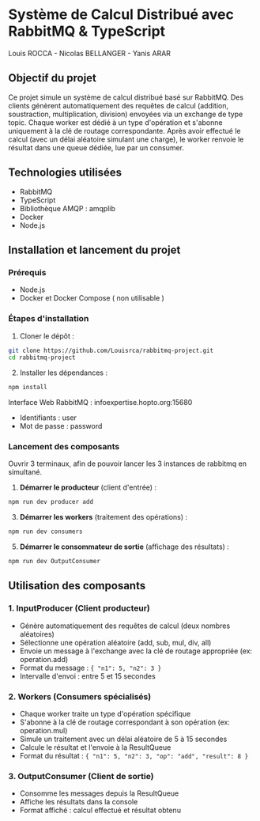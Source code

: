 # Système de Calcul Distribué avec RabbitMQ & TypeScript
Louis ROCCA - Nicolas BELLANGER - Yanis ARAR

## Objectif du projet

Ce projet simule un système de calcul distribué basé sur RabbitMQ. Des clients génèrent automatiquement des requêtes de calcul (addition, soustraction, multiplication, division) envoyées via un exchange de type topic. Chaque worker est dédié à un type d'opération et s'abonne uniquement à la clé de routage correspondante. Après avoir effectué le calcul (avec un délai aléatoire simulant une charge), le worker renvoie le résultat dans une queue dédiée, lue par un consumer.

## Technologies utilisées

- RabbitMQ
- TypeScript
- Bibliothèque AMQP : amqplib
- Docker
- Node.js

## Installation et lancement du projet

### Prérequis
- Node.js
- Docker et Docker Compose ( non utilisable )

### Étapes d'installation

1. Cloner le dépôt :
```bash
git clone https://github.com/Louisrca/rabbitmq-project.git
cd rabbitmq-project
```

2. Installer les dépendances :
```bash
npm install
```

Interface Web RabbitMQ : infoexpertise.hopto.org:15680  

- Identifiants : user
- Mot de passe : password

### Lancement des composants
Ouvrir 3 terminaux, afin de pouvoir lancer les 3 instances de rabbitmq en simultané.

1. **Démarrer le producteur** (client d'entrée) :
```bash
npm run dev producer add
```

3. **Démarrer les workers** (traitement des opérations) :
```bash
npm run dev consumers
```

5. **Démarrer le consommateur de sortie** (affichage des résultats) :
```bash
npm run dev OutputConsumer
```

## Utilisation des composants

### 1. InputProducer (Client producteur)
- Génère automatiquement des requêtes de calcul (deux nombres aléatoires)
- Sélectionne une opération aléatoire (add, sub, mul, div, all)
- Envoie un message à l'exchange avec la clé de routage appropriée (ex: operation.add)
- Format du message : `{ "n1": 5, "n2": 3 }`
- Intervalle d'envoi : entre 5 et 15 secondes

### 2. Workers (Consumers spécialisés)
- Chaque worker traite un type d'opération spécifique
- S'abonne à la clé de routage correspondant à son opération (ex: operation.mul)
- Simule un traitement avec un délai aléatoire de 5 à 15 secondes
- Calcule le résultat et l'envoie à la ResultQueue
- Format du résultat : `{ "n1": 5, "n2": 3, "op": "add", "result": 8 }`

### 3. OutputConsumer (Client de sortie)
- Consomme les messages depuis la ResultQueue
- Affiche les résultats dans la console
- Format affiché : calcul effectué et résultat obtenu
